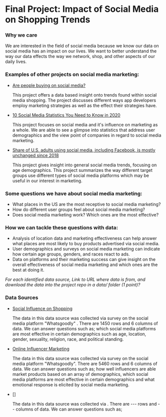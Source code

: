 # Final Project: Impact of Social Media on Shopping Trends

### Why we care

We are interested in the field of social media because we know our data on social media has an impact on our lives. We want to better understand the way our data effects the way we network, shop, and other aspects of our daily lives.

### Examples of other projects on social media marketing:

- [Are people buying on social media?](https://econsultancy.com/what-stops-consumers-from-buying-on-social/)

  This project offers a data based insight onto trends found within social media shopping. The project discusses different ways app developers employ marketing strategies as well as the effect their strategies have.
- [10 Social Media Statistics You Need to Know in 2020](https://www.oberlo.com/blog/social-media-marketing-statistics)

  This project focuses on social media and it's influence on marketing as a whole. We are able to see a glimpse into statistics that address user demographics and the view point of companies in regard to social media marketing.

- [Share of U.S. adults using social media, including Facebook, is mostly unchanged since 2018](https://www.pewresearch.org/fact-tank/2019/04/10/share-of-u-s-adults-using-social-media-including-facebook-is-mostly-unchanged-since-2018/)

  This project gives insight into general social media trends, focusing on age demographics. This project summarizes the way different target groups use different types of social media platforms which may be useful in our interest in marketing.

### Some questions we have about social media marketing:

- What places in the US are the most receptive to social media marketing?
- How do different user groups feel about social media marketing?
- Does social media marketing work? Which ones are the most effective?

### How we can tackle these questions with data:

- Analysis of location data and marketing effectiveness can help answer what places are most likely to buy products advertised via social media.
- User demographics and surveys on social media marketing can indicate how certain age groups, genders, and races react to ads.
- Data on platforms and their marketing success can give insight on the overall effectiveness of social media marketing and which ones are the best at doing it.

_For each identified data source,_
_Link to URL where data is from, and download the data into the project repo in a data/ folder (1 point)?_

### Data Sources
- [Social Influence on Shopping](https://data.world/ahalps/social-influence-on-shopping)

  The data in this data source was collected via survey on the social media platform "Whatsgoodly" . There are 1450 rows and 6 columns of data. We can answer questions such as; which social media platforms are most effective in certain demographics such as age, location, gender, sexuality, religion, race, and political standing.

- [Online Influencer Marketing](https://data.world/ahalps/online-influencer-marketing)

  The data in this data source was collected via survey on the social media platform "Whatsgoodly". There are 5460 rows and 6 columns of data. We can answer questions such as; how well influencers are able market products based on an array of demographics, which social media platforms are most effective in certain demographics and what emotional response is elicited by social media marketing.

- []

  The data in this data source was collected via . There are --- rows and -- columns of data. We can answer questions such as;
